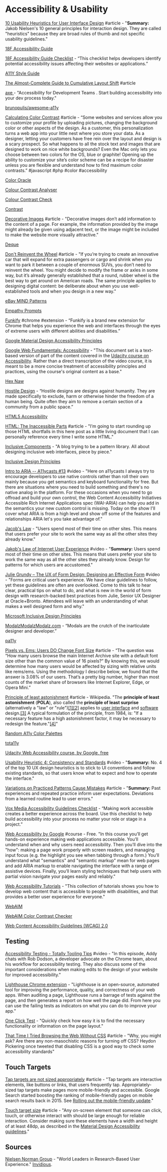 # Accessibility & Usability

[10 Usability Heuristics for User Interface Design](https://www.nngroup.com/articles/ten-usability-heuristics/) \#article - "**Summary:** Jakob Nielsen's 10 general principles for interaction design. They are called "heuristics" because they are broad rules of thumb and not specific usability guidelines."

[18F Accessibility Guide](https://accessibility.18f.gov/)

[18F Accessibility Guide Checklist](https://accessibility.18f.gov/checklist/) - “This checklist helps developers identify potential accessibility issues affecting their websites or applications.”

[A11Y Style Guide](http://a11y-style-guide.com/style-guide/)

[The Almost-Complete Guide to Cumulative Layout Shift](https://jessbpeck.com/posts/completecls/) \#article

[axe ](https://www.deque.com/axe/)- "Accessibility for Development Teams. Start building accessibility into your dev process today."

[brunopulis/awesome-a11y](https://github.com/brunopulis/awesome-a11y)

[Calculating Color Contrast](https://24ways.org/2010/calculating-color-contrast/) \#article - “Some websites and services allow you to customize your profile by uploading pictures, changing the background color or other aspects of the design. As a customer, this personalization turns a web app into your little nest where you store your data. As a designer, letting your customers have free rein over the layout and design is a scary prospect. So what happens to all the stock text and images that are designed to work on nice white backgrounds? Even the Mac only lets you choose between two colors for the OS, blue or graphite! Opening up the ability to customize your site’s color scheme can be a recipe for disaster unless you are flexible and understand how to find maximum color contrasts.” \#javascript \#php \#color \#accessibility

[Color Oracle](http://colororacle.org/)

[Colour Contrast Analyser](https://www.paciellogroup.com/resources/contrastanalyser/)

[Colour Contrast Check](https://snook.ca/technical/colour_contrast/colour.html#fg=CFFF33,bg=333333)

[Contrast](https://usecontrast.com/)

[Decorative Images](https://www.w3.org/WAI/tutorials/images/decorative/) \#article - "Decorative images don’t add information to the content of a page. For example, the information provided by the image might already be given using adjacent text, or the image might be included to make the website more visually attractive."

[Deque](https://www.deque.com/)

[Don't Reinvent the Wheel](https://www.colorado.edu/accessible-technology/2018/02/28/dont-reinvent-wheel) \#article - "If you’re trying to create an innovative car that will expand for extra passengers or cargo and shrink when you want to park it between a couple of enormous SUVs, you don’t need to reinvent the wheel. You might decide to modify the frame or axles in some way, but it’s already generally established that a round, rubber wheel is the best way to get around on American roads. The same principle applies to designing digital content: be deliberate about when you use well-established tools and when you design in a new way."

[eBay MIND Patterns](https://ianmcburnie.github.io/mindpatterns/index.html)

[Empathy Prompts](https://empathyprompts.net/)

[Funkify](https://www.funkify.org/) \#chrome \#extension - “Funkify is a brand new extension for Chrome that helps you experience the web and interfaces through the eyes of extreme users with different abilities and disabilities.”

[Google Material Design Accessibility Principles](https://material.io/guidelines/usability/accessibility.html)

[Google Web Fundamentals: Accessibility](https://developers.google.com/web/fundamentals/accessibility/) - "This document set is a text-based version of part of the content covered in the [Udacity course on Accessibility](https://www.udacity.com/course/web-accessibility--ud891). Rather than a direct transcription of the video course, it is meant to be a more concise treatment of accessibility principles and practices, using the course's original content as a base."

[Hex Naw](https://hexnaw.com/)

[Hostile Design](https://hostiledesign.org/) - “Hostile designs are designs against humanity. They are made specifically to exclude, harm or otherwise hinder the freedom of a human being. Quite often they aim to remove a certain section of a community from a public space.”

[HTML5 Accessibility](http://www.html5accessibility.com/)

[HTML: The Inaccessible Parts](https://daverupert.com/2020/02/html-the-inaccessible-parts/) \#article - "I’m going to start rounding up those HTML shortfalls in this here post as a little living document that I can personally reference every time I write some HTML."

[Inclusive Components](https://inclusive-components.design/)  - "A blog trying to be a pattern library. All about designing inclusive web interfaces, piece by piece."

[Inclusive Design Principles](http://inclusivedesignprinciples.org/)

[Intro to ARIA -- A11ycasts \#13](https://www.youtube.com/watch?v=g9Qff0b-lHk) \#video - "Here on a11ycasts I always try to encourage developers to use native controls rather than roll their own mainly because you get semantics and keyboard functionality for free. But there are situations where you need to build something and there's no native analog in the platform. For these occasions when you need to go offroad and build your own control, the Web Content Accessibility Initiatives Accessible Rich Internet Applications spec \(WAI-ARIA\) can help you add in the semantics your new custom control is missing. Today on the show I'll cover what ARIA is from a high level and show off some of the features and relationships ARIA let's you take advantage of."

[Jacob's Law](https://lawsofux.com/jakobs-law) - "Users spend most of their time on other sites. This means that users prefer your site to work the same way as all the other sites they already know."

[Jakob's Law of Internet User Experience](https://www.nngroup.com/videos/jakobs-law-internet-ux/) \#video - "**Summary:** Users spend most of their time on other sites. This means that users prefer your site to work the same way as all the other sites they already know. Design for patterns for which users are accustomed."

[Julie Grundy – The UX of Form Design: Designing an Effective Form](https://www.youtube.com/watch?v=hPS7LUW7SlA) \#video - "Forms are critical user’s experience. We have clear guidelines to follow, yet these guidelines are often are overlooked. Come to this talk to hear clear, practical tips on what to do, and what is new in the world of form design with research-backed best practices from Julie, Senior UX Designer at Oracle+Bronto. Attendees will leave with an understanding of what makes a well designed form and why."

[Microsoft Inclusive Design Principles](https://www.microsoft.com/en-us/design/inclusive)

[ModalzModalzModalz.com](https://modalzmodalzmodalz.com/#content) - “Modals are the crutch of the inarticulate designer and developer.”

[pa11y](https://github.com/pa11y/pa11y)

[Pixels vs. Ems: Users DO Change Font Size](https://medium.com/@vamptvo/pixels-vs-ems-users-do-change-font-size-5cfb20831773) \#article - “The question was “How many users browse the main Internet Archive site with a default font size other than the common value of 16 pixels?” By knowing this, we would determine how many users would be affected by sizing with relative units like rems/ems. Using the methodology I describe below, we found that the answer is 3.08% of our users. That’s a pretty big number, higher than most counts of the market share of browsers like Internet Explorer, Edge, or Opera Mini.”

[Principle of least astonishment](https://en.wikipedia.org/wiki/Principle_of_least_astonishment) \#article - Wikipedia. "The **principle of least astonishment** \(**POLA**\), also called the **principle of least surprise** \(alternatively a "law" or "rule"\)[\[1\]](https://en.wikipedia.org/wiki/Principle_of_least_astonishment#cite_note-Raymond2004-1)[\[2\]](https://en.wikipedia.org/wiki/Principle_of_least_astonishment#cite_note-2) applies to [user interface](https://en.wikipedia.org/wiki/User_interface) and [software](https://en.wikipedia.org/wiki/Software_design) design.[\[3\]](https://en.wikipedia.org/wiki/Principle_of_least_astonishment#cite_note-3) A typical formulation of the principle, from 1984, is: "If a necessary feature has a high astonishment factor, it may be necessary to redesign the feature."[\[4\]](https://en.wikipedia.org/wiki/Principle_of_least_astonishment#cite_note-rexx-4)"

[Random A11y Color Palettes](https://randoma11y.com/)

[tota11y](http://khan.github.io/tota11y/)

[Udacity Web Accessibility course, by Google, free](https://www.udacity.com/course/web-accessibility--ud891)

[Usability Heuristic 4: Consistency and Standards](https://www.nngroup.com/videos/usability-heuristic-consistency-standards/) \#video - "**Summary:** No. 4 of the top 10 UX design heuristics is to stick to UI conventions and follow existing standards, so that users know what to expect and how to operate the interface."

[Variations on Practiced Patterns Cause Mistakes](https://www.nngroup.com/articles/practiced-patterns-mistakes/) \#article - "**Summary:** Past experiences and repeated practice inform user expectations. Deviations from a learned routine lead to user errors."

[Vox Media Accessibility Guidelines Checklist](http://accessibility.voxmedia.com/) - “Making work accessible creates a better experience across the board. Use this checklist to help build accessibility into your process no matter your role or stage in a project.”

[Web Accessibility by Google](https://www.udacity.com/course/web-accessibility--ud891) \#course - Free. "In this course you’ll get hands-on experience making web applications accessible. You’ll understand when and why users need accessibility. Then you’ll dive into the "how": making a page work properly with screen readers, and managing input focus \(e.g. the highlight you see when tabbing through a form.\) You’ll understand what "semantics" and "semantic markup" mean for web pages and add ARIA markup to enable navigating the interface with a range of assistive devices. Finally, you’ll learn styling techniques that help users with partial vision navigate your pages easily and reliably."

[Web Accessibility Tutorials](https://www.w3.org/WAI/tutorials/) - "This collection of tutorials shows you how to develop web content that is accessible to people with disabilities, and that provides a better user experience for everyone."

[WebAIM](http://webaim.org/resources/designers/)

[WebAIM Color Contrast Checker](http://webaim.org/resources/contrastchecker/)

[Web Content Accessibility Guidelines \(WCAG\) 2.0](https://www.w3.org/TR/WCAG20/)

## Testing

[Accessibility Testing - Totally Tooling Tips](https://www.youtube.com/watch?v=56zCnwj58e4) \#video - "In this episode, Addy chats with Rob Dodson, a developer advocate on the Chrome team, about his workflow for accessibility testing. They also discuss some of the important considerations when making edits to the design of your website for improved accessibility."

[Lighthouse Chrome extension](https://chrome.google.com/webstore/detail/lighthouse/blipmdconlkpinefehnmjammfjpmpbjk) - "Lighthouse is an open-source, automated tool for improving the performance, quality, and correctness of your web apps. When auditing a page, Lighthouse runs a barrage of tests against the page, and then generates a report on how well the page did. From here you can use the failing tests as indicators on what you can do to improve your app."

[One Click Test](https://oneclicktest.com/?ref=producthunt) - "Quickly check how easy it is to find the necessary functionality or information on the page layout."

[That Time I Tried Browsing the Web Without CSS](https://css-tricks.com/that-time-i-tried-browsing-the-web-without-css/) \#article - "Why, you might ask? Are there any non-masochistic reasons for turning off CSS? Heydon Pickering once tweeted that disabling CSS is a good way to check some accessibility standards"

## Touch Targets

[Tap targets are not sized appropriately](https://developers.google.com/web/tools/lighthouse/audits/tap-targets) \#article - "Tap targets are interactive elements, like buttons or links, that users frequently tap. Appropriately-sized tap targets make pages more mobile-friendly and accessible. Google Search started boosting the ranking of mobile-friendly pages on mobile search results back in 2015. See [Rolling out the mobile-friendly update](https://webmasters.googleblog.com/2015/04/rolling-out-mobile-friendly-update.html)."

[Touch target size](https://support.google.com/accessibility/android/answer/7101858?hl=en) \#article - "Any on-screen element that someone can click, touch, or otherwise interact with should be large enough for reliable interaction. Consider making sure these elements have a width and height of at least 48dp, as described in the [Material Design Accessibility guidelines](https://material.google.com/usability/accessibility.html#accessibility-layout)."

## Sources

[Nielsen Norman Group](https://www.nngroup.com/) - "World Leaders in Research-Based User Experience." [Invidious](https://www.invidio.us/channel/UC2oCugzU6W8-h95W7eBTUEg).

